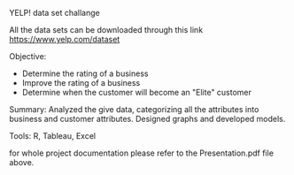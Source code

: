 YELP! data set challange 

All the data sets can be downloaded through this link
https://www.yelp.com/dataset

Objective: 
- Determine the rating of a business
- Improve the rating of a business 
- Determine when the customer will become an "Elite" customer 

Summary: Analyzed the give data, categorizing all the attributes into business and customer attributes. Designed graphs and developed models.

Tools: R, Tableau, Excel 

for whole project documentation please refer to the Presentation.pdf file above.
